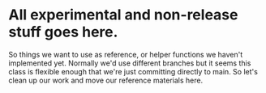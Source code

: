 # All experimental and non-release stuff goes here.
So things we want to use as reference, or helper functions we haven't implemented yet.
Normally we'd use different branches but it seems this class is flexible enough that
we're just committing directly to main. So let's clean up our work and move our reference materials here.
